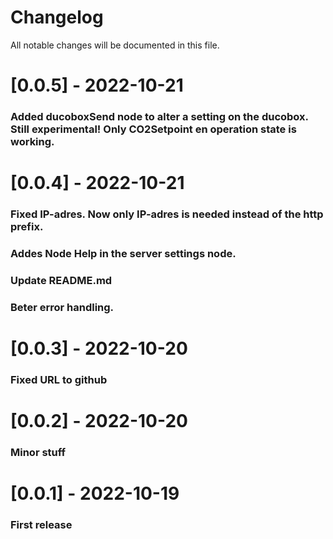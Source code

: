 # Changelog
All notable changes will be documented in this file.

# [0.0.5] - 2022-10-21
### Added ducoboxSend node to alter a setting on the ducobox. Still experimental! Only CO2Setpoint en operation state is working. 

# [0.0.4] - 2022-10-21
### Fixed IP-adres. Now only IP-adres is needed instead of the http prefix. 
### Addes Node Help in the server settings node. 
### Update README.md
### Beter error handling. 

# [0.0.3] - 2022-10-20
### Fixed URL to github

# [0.0.2] - 2022-10-20
### Minor stuff

# [0.0.1] - 2022-10-19
### First release
